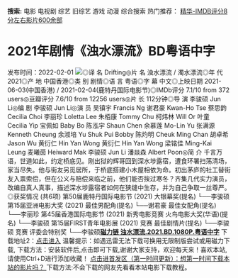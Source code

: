 **搜索:** 电影 电视剧 综艺 旧综艺 游戏 动漫 综合搜索 热门推荐： [精华-IMDB评分8分左右影片600余部](https://www.dytt8.com/html/gndy/jddy/20160320/50510.html)
# 2021年剧情《浊水漂流》BD粤语中字
发布时间：2022-02-01 
![](https://img2.doubanio.com/view/photo/l_ratio_poster/public/p2644033883.jpg)◎译 名 Drifting◎片 名 浊水漂流 / 濁水漂流◎年 代 2021◎产 地 中国香港◎类 别 剧情◎语 言 粤语◎字 幕 中文◎上映日期 2021-06-03(中国香港) / 2021-02-04(鹿特丹国际电影节)◎IMDb评分 7.1/10 from 372 users◎豆瓣评分 7.6/10 from 12256 users◎片 长 112分钟◎导 演 李骏硕 Jun Li◎编 剧 李骏硕 Jun Li◎演 员 吴镇宇 Francis Ng 谢君豪 Kwan-Ho Tse 蔡思韵 Cecilia Choi 李丽珍 Loletta Lee 朱栢康 Tommy Chu 柯炜林 Will Or 叶童 Cecilia Yip 宝佩如 Baby Bo 陈泓宇 Shaun Chen 余慕莲 Mo-Lin Yu 张满源 Kenneth Cheung 余淑培 Yu Shuk Pui Bobby 陈灼明 Cheuk Ming Chan 胡卓希 Jason Wu 黄衍仁 Hin Yan Wong 黄衍仁 Hin Yan Wong 梁铭佳 Ming-Kai Leung 麦曦茵 Heiward Mak 李骏硕 Jun Li 潘燚森 Albert Poon◎简 介 千言万语，世道如此，约定桥底见。刚出狱的辉哥回到深水埗露宿，遭食环署扫荡清场，家当尽失。他与街友另觅居所，于桥底搭建小木屋相依为命。初出茅庐的社工替街友入禀索偿，但在公义与赔偿来临之前，他们能否挨过寒冬？齐集几代实力演员，改编自真人真事，描述深水埗露宿者如何在狭缝中生存，并为自己争取一丝尊严。◎获奖情况 (共6项) 第50届鹿特丹国际电影节 (2021) 大银幕奖(提名) └──李骏硕 第15届亚洲电影大奖 (2021) 最佳男配角(提名) └──谢君豪 最佳女配角(提名) └──李丽珍 第45届香港国际电影节 (2021) 新秀电影竞赛 火鸟电影大奖(华语)(提名) └──李骏硕 第15届FIRST青年电影展 (2021) 竞赛 最佳剧情片(提名) └──李骏硕 竞赛 评委会特别奖 └──李骏硕[**磁力链 浊水漂流.2021.BD.1080P.粤语中字**](magnet:?xt=urn:btih:b06266c8009576d5f446f78d94915151d215dc0e&dn=%e9%98%b3%e5%85%89%e7%94%b5%e5%bd%b1www.ygdy8.com.%e6%b5%8a%e6%b0%b4%e6%bc%82%e6%b5%81.2021.BD.1080P.%e7%b2%a4%e8%af%ad%e4%b8%ad%e5%ad%97.mkv&tr=udp%3a%2f%2ftracker.opentrackr.org%3a1337%2fannounce&tr=udp%3a%2f%2fexodus.desync.com%3a6969%2fannounce) 下载地址2：[点击进入](https://www.ygdy8.net/ "迅雷电影") 温馨提示：如遇迅雷无法下载可换用无限制版尝试或用磁力下载,  下载方法：安装软件后,点击即可下载,谢谢大家支持，欢迎每天来！喜欢本站,请使用Ctrl+D进行添加收藏！ [点击进首发区（第一时间更新）：想第一时间下载本站的影片吗？ ](https://www.ygdy8.net/)下载方法:不会下载的网友先看看本站电影下载教程。